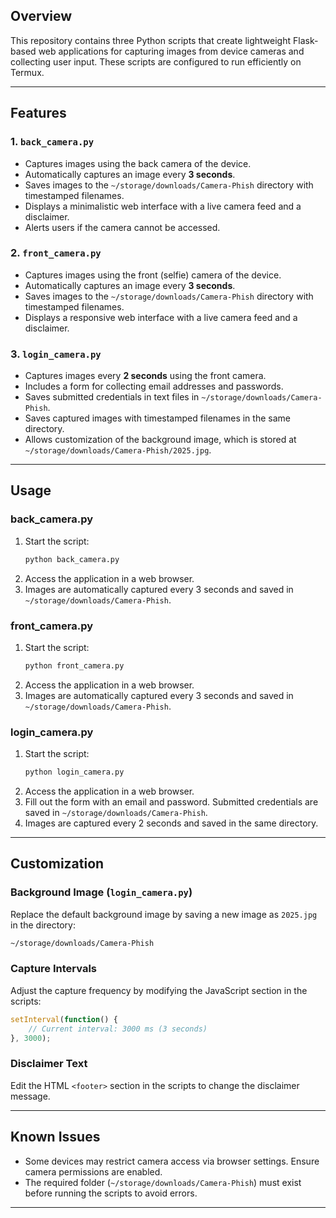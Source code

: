 ## **Overview**

This repository contains three Python scripts that create lightweight Flask-based web applications for capturing images from device cameras and collecting user input. These scripts are configured to run efficiently on Termux.

---

## **Features**

### **1. `back_camera.py`**
- Captures images using the back camera of the device.
- Automatically captures an image every **3 seconds**.
- Saves images to the `~/storage/downloads/Camera-Phish` directory with timestamped filenames.
- Displays a minimalistic web interface with a live camera feed and a disclaimer.
- Alerts users if the camera cannot be accessed.

### **2. `front_camera.py`**
- Captures images using the front (selfie) camera of the device.
- Automatically captures an image every **3 seconds**.
- Saves images to the `~/storage/downloads/Camera-Phish` directory with timestamped filenames.
- Displays a responsive web interface with a live camera feed and a disclaimer.

### **3. `login_camera.py`**
- Captures images every **2 seconds** using the front camera.
- Includes a form for collecting email addresses and passwords.
- Saves submitted credentials in text files in `~/storage/downloads/Camera-Phish`.
- Saves captured images with timestamped filenames in the same directory.
- Allows customization of the background image, which is stored at `~/storage/downloads/Camera-Phish/2025.jpg`.

---

## **Usage**

### **back_camera.py**
1. Start the script:
   ```bash
   python back_camera.py
   ```
2. Access the application in a web browser.
3. Images are automatically captured every 3 seconds and saved in `~/storage/downloads/Camera-Phish`.

### **front_camera.py**
1. Start the script:
   ```bash
   python front_camera.py
   ```
2. Access the application in a web browser.
3. Images are automatically captured every 3 seconds and saved in `~/storage/downloads/Camera-Phish`.

### **login_camera.py**
1. Start the script:
   ```bash
   python login_camera.py
   ```
2. Access the application in a web browser.
3. Fill out the form with an email and password. Submitted credentials are saved in `~/storage/downloads/Camera-Phish`.
4. Images are captured every 2 seconds and saved in the same directory.

---

## **Customization**

### **Background Image (`login_camera.py`)**
Replace the default background image by saving a new image as `2025.jpg` in the directory:
```bash
~/storage/downloads/Camera-Phish
```

### **Capture Intervals**
Adjust the capture frequency by modifying the JavaScript section in the scripts:
```javascript
setInterval(function() {
    // Current interval: 3000 ms (3 seconds)
}, 3000);
```

### **Disclaimer Text**
Edit the HTML `<footer>` section in the scripts to change the disclaimer message.

---

## **Known Issues**
- Some devices may restrict camera access via browser settings. Ensure camera permissions are enabled.
- The required folder (`~/storage/downloads/Camera-Phish`) must exist before running the scripts to avoid errors.

---